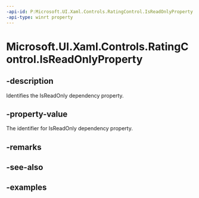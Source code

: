 ```yaml
---
-api-id: P:Microsoft.UI.Xaml.Controls.RatingControl.IsReadOnlyProperty
-api-type: winrt property
---
```


<!-- Property syntax.
public DependencyProperty IsReadOnlyProperty { get; }
-->

# Microsoft.UI.Xaml.Controls.RatingControl.IsReadOnlyProperty

## -description

Identifies the IsReadOnly dependency property.

## -property-value

The identifier for IsReadOnly dependency property.

## -remarks

## -see-also

## -examples

